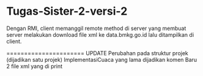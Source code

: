 Tugas-Sister-2-versi-2
======================
Dengan RMI, client memanggil remote method di server yang membuat server melakukan download file xml ke data.bmkg.go.id lalu ditampilkan di client.

======================
UPDATE
Perubahan pada struktur projek (dijadikan satu projek)
ImplementasiCuaca yang lama dijadikan komen
Baru 2 file xml yang di print